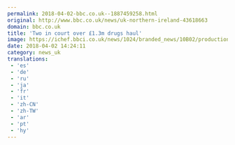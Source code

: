 ```yaml
---
permalink: 2018-04-02-bbc.co.uk--1887459258.html
original: http://www.bbc.co.uk/news/uk-northern-ireland-43618663
domain: bbc.co.uk
title: 'Two in court over £1.3m drugs haul'
image: https://ichef.bbci.co.uk/news/1024/branded_news/10B02/production/_100645386_1-10.jpg
date: 2018-04-02 14:24:11
category: news_uk
translations: 
 - 'es'
 - 'de'
 - 'ru'
 - 'ja'
 - 'fr'
 - 'it'
 - 'zh-CN'
 - 'zh-TW'
 - 'ar'
 - 'pt'
 - 'hy'
---
```


